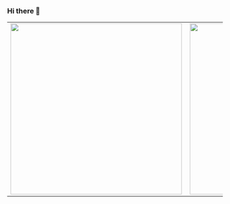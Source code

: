 ### Hi there 👋

<center>
  <table>
    <tr>
        <td><img width="400px" align="left" src="https://github-readme-stats.vercel.app/api/top-langs/?username=AndreFilho0&show_icons=true&theme=dark&hide=html&layout=compact&include_all_commits=true&count_private=true" /></td>
        <td><img width="400px" align="left" src="https://github-readme-stats.vercel.app/api?username=AndreFilho0&theme=dark" /></td>
    </tr>   
  </table>
</center>
